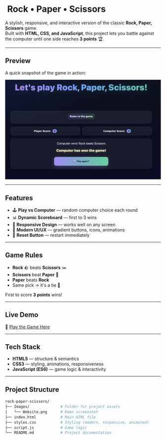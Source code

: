 # ​ Rock • Paper • Scissors

A stylish, responsive, and interactive version of the classic **Rock, Paper, Scissors** game.  
Built with **HTML, CSS, and JavaScript**, this project lets you battle against the computer until one side reaches **3 points** 🏆.  

---

##  Preview

A quick snapshot of the game in action:

![Demo Screenshot](Images/Website.png)

---

##  Features
- 🕹️ **Play vs Computer** — random computer choice each round  
- 📊 **Dynamic Scoreboard** — first to 3 wins  
- 📱 **Responsive Design** — works well on any screen  
- 🎨 **Modern UI/UX** — gradient buttons, icons, animations  
- 🔄 **Reset Button** — restart immediately  

---

##  Game Rules
- **Rock** 🪨 beats **Scissors** ✂️  
- **Scissors** beat **Paper** 📄  
- **Paper** beats **Rock**  
- Same pick → it's a tie 🤝  

First to score **3 points** wins!

---

##  Live Demo  
🔗 [Play the Game Here](https://dannyj1202.github.io/Rock-Paper-Scissors-Website/)

---

##  Tech Stack
- **HTML5** — structure & semantics  
- **CSS3** — styling, animations, responsiveness  
- **JavaScript (ES6)** — game logic & interactivity  

---

##  Project Structure
```bash
rock-paper-scissors/
├── Images/              # Folder for project assets
│   └── Website.png      # Demo screenshot
├── index.html           # Main HTML file
├── styles.css           # Styling (modern, responsive, animated)
├── script.js            # Game logic
└── README.md            # Project documentation
